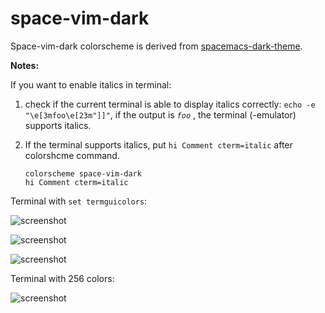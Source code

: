 space-vim-dark
==============

Space-vim-dark colorscheme is derived from [spacemacs-dark-theme](https://github.com/nashamri/spacemacs-theme).

**Notes:**

If you want to enable italics in terminal:

1. check if the current terminal is able to display italics correctly: `echo -e "\e[3mfoo\e[23m"]]"`, if the output is _`foo`_ , the terminal (-emulator) supports italics.

2. If the terminal supports italics, put `hi Comment cterm=italic` after colorshcme command.

    ```vim
    colorscheme space-vim-dark
    hi Comment cterm=italic
    ```

Terminal with `set termguicolors`:

![screenshot](https://github.com/liuchengxu/space-vim-dark/blob/screenshots/screenshot3.png?raw=true)

![screenshot](https://github.com/liuchengxu/space-vim-dark/blob/screenshots/screenshot2.png?raw=true)

![screenshot](https://github.com/liuchengxu/space-vim-dark/blob/screenshots/screenshot1.png?raw=true)

Terminal with 256 colors:

![screenshot](https://github.com/liuchengxu/space-vim/blob/master/docs/img/screenshot.png?raw=true)
